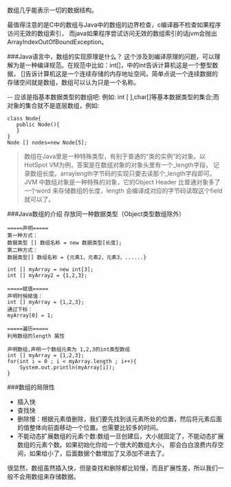 数组几乎能表示一切的数据结构。

最值得注意的是C中的数组与Java中的数组的边界检查，c编译器不检查如果程序访问无效的数组索引，
而java如果程序尝试访问无效的数组索引的话jvm会抛出ArrayIndexOutOfBoundException。

###Java语言中，数组的实现原理是什么？
这个涉及到编译原理的问题，可以理解为是一种编译规范。在规范中比如：int[]，中的int告诉计算机这是一个整型数据，
[]告诉计算机这是一个连续存储的内存地址空间，简单点说一个连续数据的存储空间就是数组，数组可以认为只是一个名称。

-- 应该是指基本数据类型的数组吧: 例如:  int [ ],char[]等基本数据类型的集合;而对象的集合就不是底层数组，例如:
```
class Node{
   public Node(){
   }
}
Node [] nodes=new Node[5];
```

> 数组在Java里是一种特殊类型，有别于普通的“类的实例”的对象。以HotSpot VM为例，答案是在数组对象的对象头里有一个_length字段，
>记录数组长度。arraylength字节码的实现只要去读那个_length字段即可。
>JVM 中数组对象是一种特殊的对象，它的Object Header 比普通对象多了一个word 
>来存储数组的长度，length 会编译成对应的字节码读取这个field 就可以了。


###Java数组的介绍
存放同一种数据类型（Object类型数组除外）
```
=====声明=====
第一种方式：
数据类型 [] 数组名称 = new 数据类型[长度];
第二种方式：
数据类型[] 数组名称 = {元素1，元素2，元素3，......}

int [] myArray = new int[3];
int [] myArray2 = {1,2,3};

=====赋值=====
声明时候赋值：
int [] myArray = {1,2,3};
通过下标：
myArray[0] = 1;

=====遍历=====
利用数组的length 属性

声明数组,声明一个数组元素为 1,2,3的int类型数组
int [] myArray = {1,2,3};
for(int i = 0 ; i < myArray.length ; i++){
    System.out.println(myArray[i]);
}

```

###数组的局限性

- 插入快
- 查找快
- 删除慢：根据元素值删除，我们要先找到该元素所处的位置，然后将元素后面的值整体向前面移动一个位置。也需要比较多的时间。
- 不能动态扩展数组的元素个数:数组一旦创建后，大小就固定了，不能动态扩展数组的元素个数。如果初始化你给一个很大的数组大小，
  那会白白浪费内存空间，如果给小了，后面数据个数增加了又添加不进去了。

很显然，数组虽然插入快，但是查找和删除都比较慢，而且扩展性差，所以我们一般不会用数组来存储数据。


















































